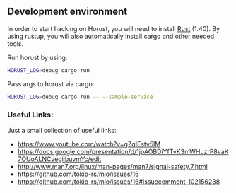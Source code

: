 ## Development environment
In order to start hacking on Horust, you will need to install [Rust](https://www.rust-lang.org/tools/install) (1.40).
By using rustup, you will also automatically install cargo and other needed tools.

Run horust by using:
```bash
HORUST_LOG=debug cargo run 
```

Pass args to horust via cargo:
```bash
HORUST_LOG=debug cargo run -- --sample-service
```

### Useful Links:
Just a small collection of useful links:
* https://www.youtube.com/watch?v=gZqIEstv5lM
* https://docs.google.com/presentation/d/1jpAOBDiYfTvK3mWHuzrP8vaK7OUoALNCvegiibuvmYc/edit
* http://www.man7.org/linux/man-pages/man7/signal-safety.7.html
* https://github.com/tokio-rs/mio/issues/16 
* https://github.com/tokio-rs/mio/issues/16#issuecomment-102156238